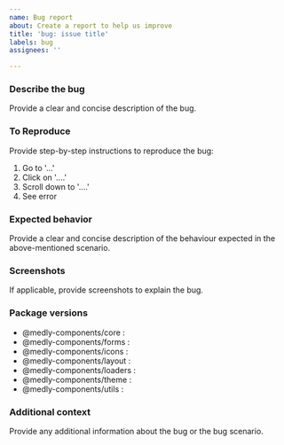 ```yaml
---
name: Bug report
about: Create a report to help us improve
title: 'bug: issue title'
labels: bug
assignees: ''

---
```


### Describe the bug
Provide a clear and concise description of the bug.

### To Reproduce
Provide step-by-step instructions to reproduce the bug:

1. Go to '...'
2. Click on '....'
3. Scroll down to '....'
4. See error

### Expected behavior
Provide a clear and concise description of the behaviour expected in the above-mentioned scenario. 

### Screenshots
If applicable, provide screenshots to explain the bug.

### Package versions
 - @medly-components/core : 
 - @medly-components/forms : 
 - @medly-components/icons : 
 - @medly-components/layout : 
 - @medly-components/loaders : 
 - @medly-components/theme : 
 - @medly-components/utils : 


### Additional context
Provide any additional information about the bug or the bug scenario.
